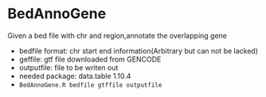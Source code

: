 # BedAnnoGene
Given a bed file with chr and region,annotate the overlapping gene </br>
* bedfile format: chr start end information(Arbitrary but can not be lacked) </br>
* geffile: gtf file downloaded from GENCODE  </br>
* outputfile: file to be writen out  </br>
* needed package: data.table 1.10.4 </br>
* [usage]: </br>
```BedAnnoGene.R bedfile gtffile outputfile ```</br>
